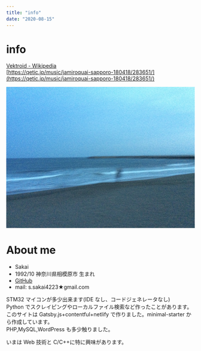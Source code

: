 ```yaml
---
title: "info"
date: "2020-08-15"
---
```


# info

[Vektroid - Wikipedia](https://ja.wikipedia.org/wiki/Vektroid)  
[https://qetic.jp/music/jamiroquai-sapporo-180418/283651/](https://qetic.jp/music/jamiroquai-sapporo-180418/283651/)

![indeximage](../../images/top_1.jpg)

# About me

- Sakai
- 1992/10 神奈川県相模原市 生まれ
- [GitHub](https://github.com/ika-gyosen)
- mail: s.sakai4223★gmail.com

STM32 マイコンが多少出来ます(IDE なし、コードジェネレータなし)  
Python でスクレイピングやローカルファイル検索など作ったことがあります。  
このサイトは Gatsby.js+contentful+netlify で作りました。minimal-starter から作成しています。  
PHP,MySQL,WordPress も多少触りました。

いまは Web 技術と C/C++に特に興味があります。
